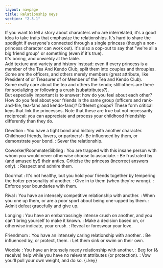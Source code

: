 ```yaml
---
layout: navpage
title: Relationship Keys
section: "2.3.1"
---
```


If you want to tell a story about characters who are interrelated, it's a good idea to take traits that emphasize the relationships.
It's hard to share the spotlight if everyone's connected through a single princess (though a non-princess character can work out).
It's also a cop-out to say that "we're all a big friend group" or something (even if it's true).  
It's boring, and unwieldy at the table.  
Add texture and variety and history instead:
even if every princess is a member of the Tea And Kendo Club, split them into couples and throuples.  
Some are the officers, and others merely members (great attribute, like President of or Treasurer of or Member of the Tea and Kendo Club).  
Some really care about the tea and others the kendo; still others are there for socializing or following a crush (subattributes?).  
But especially important is to answer: how do you feel about each other?
How do you feel about your friends in the same group (officers and rank-and-file, tea-fans and kendo-fans)? Different groups?
These form critical keys that link the princesses. Note that these are true but not necessarily reciprocal:
you can appreciate and process your childhood friendship differently than they do.

Devotion
: You have a tight bond and history with another character. Childhood friends, lovers, or partners!
  : Be influenced by them, or demonstrate your bond.
  : Sever the relationship.

Coworker/Roommate/Sibling
: You are trapped with this insane person with whom you would never otherwise choose to associate.
  : Be frustrated by (and amused by!) their antics. Criticise the princess (incorrect answers only).
  : Respect and admire them.

Doormat
: It's not healthy, but you hold your friends together by tempering the hotter personality of another.
  : Give in to them (when they're wrong).
  : Enforce your boundaries with them.

Rival
: You have an intensely competitive relationship with another.
  : When you one up them, or are a poor sport about being one-upped by them.
  : Admit defeat gracefully and give up.

Longing
: You have an embarrassingly intense crush on another, and you can't bring yourself to make it known.
  : Make a decision based on, or otherwise indicate, your crush.
  : Reveal or foreswear your love.

Friendmom
: You have an intensely caring relationship with another.
  : Be influenced by, or protect, them.
  : Let them sink or swim on their own.

Woobie
: You have an intensely needy relationship with another.
  : Beg for (& receive) help while you have no relevant attributes (or protection).
  : Vow you'll pull your own weight, and do so.
{:.key}



